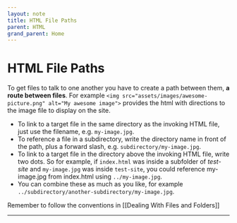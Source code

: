 ```yaml
---
layout: note
title: HTML File Paths
parent: HTML
grand_parent: Home
---
```


# HTML File Paths

To get files to talk to one another you have to create a path between them, **a route between files**. For example `<img src="assets/images/awesome-picture.png" alt="My awesome image">` provides the html with directions to the image file to display on the site.

- To link to a target file in the same directory as the invoking HTML file, just use the filename, e.g. `my-image.jpg`.
- To reference a file in a subdirectory, write the directory name in front of the path, plus a forward slash, e.g. `subdirectory/my-image.jpg`.
- To link to a target file in the directory above the invoking HTML file, write two dots. So for example, if `index.html` was inside a subfolder of _test-site_ and `my-image.jpg` was inside `test-site`, you could reference my-image.jpg from index.html using `../my-image.jpg`.
- You can combine these as much as you like, for example `../subdirectory/another-subdirectory/my-image.jpg`.

Remember to follow the conventions in [[Dealing With Files and Folders]]

---
